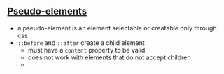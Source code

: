 ## [Pseudo-elements](https://web.dev/learn/css/pseudo-elements/)

- a pseudo-element is an element selectable or creatable only through css
- `::before` and `::after` create a child element
    - must have a `content` property to be valid
    - does not work with elements that do not accept children
    - 
